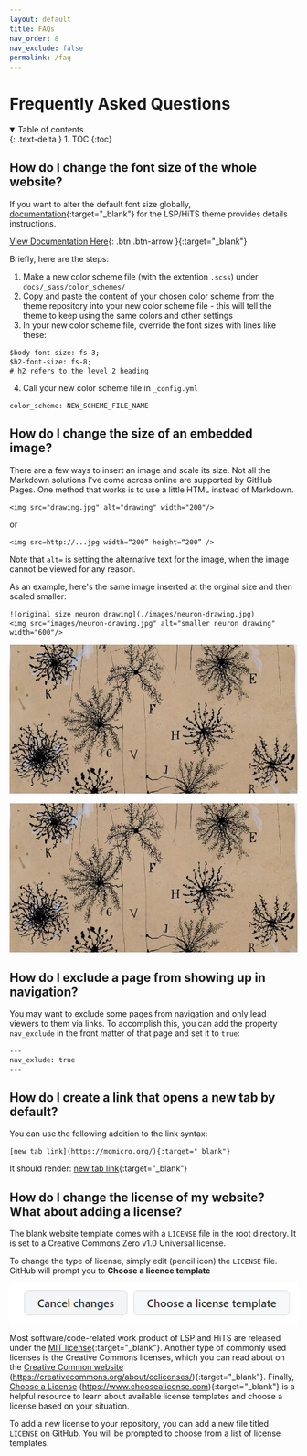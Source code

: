 ```yaml
---
layout: default
title: FAQs
nav_order: 8
nav_exclude: false
permalink: /faq
---
```

# Frequently Asked Questions

<details open markdown="block">
  <summary>
    Table of contents
  </summary>
  {: .text-delta }
1. TOC
{:toc}
</details>

## How do I change the font size of the whole website?

If you want to alter the default font size globally, [documentation](https://labsyspharm.github.io/just-the-docs-lsp/docs/utilities/typography/#global-font-size-adjustments){:target="_blank"} for the LSP/HiTS theme provides details instructions. 

[View Documentation Here](https://labsyspharm.github.io/just-the-docs-lsp/docs/utilities/typography/#global-font-size-adjustments){: .btn .btn-arrow }{:target="_blank"}

Briefly, here are the steps:

1. Make a new color scheme file (with the extention `.scss`) under `docs/_sass/color_schemes/`
2. Copy and paste the content of your chosen color scheme from the theme repository into your new color scheme file - this will tell the theme to keep using the same colors and other settings
3. In your new color scheme file, override the font sizes with lines like these:

```
$body-font-size: fs-3;
$h2-font-size: fs-8;
# h2 refers to the level 2 heading
```
4. Call your new color scheme file in `_config.yml`
```
color_scheme: NEW_SCHEME_FILE_NAME
```

## How do I change the size of an embedded image?

There are a few ways to insert an image and scale its size. Not all the Markdown solutions I've come across online are supported by GitHub Pages. One method that works is to use a little HTML instead of Markdown.

```
<img src="drawing.jpg" alt="drawing" width="200"/> 
```
or
```
<img src=http://...jpg width=“200” height=“200” />
```

Note that `alt=` is setting the alternative text for the image, when the image cannot be viewed for any reason. 

As an example, here's the same image inserted at the orginal size and then scaled smaller:
```
![original size neuron drawing](./images/neuron-drawing.jpg)
<img src="images/neuron-drawing.jpg" alt="smaller neuron drawing" width="600"/>
```

![original size neuron drawing](./images/neuron-drawing.jpg)  

<img src="images/neuron-drawing.jpg" alt="smaller neuron drawing" width="600"/>

## How do I exclude a page from showing up in navigation?
          
You may want to exclude some pages from navigation and only lead viewers to them via links. To accomplish this, you can add the property `nav_exclude` in the front matter of that page and set it to `true`:

```
---
nav_exlude: true
---
```

## How do I create a link that opens a new tab by default?

You can use the following addition to the link syntax:
```
[new tab link](https://mcmicro.org/){:target="_blank"}
```
It should render: [new tab link](https://mcmicro.org/){:target="_blank"}

## How do I change the license of my website? What about adding a license?

The blank website template comes with a `LICENSE` file in the root directory. It is set to a Creative Commons Zero v1.0 Universal license. 

To change the type of license, simply edit (pencil icon) the `LICENSE` file. GitHub will prompt you to **Choose a licence template**

![choose license screenshot](./images/choose-license.png)

Most software/code-related work product of LSP and HiTS are released under the [MIT license](https://choosealicense.com/licenses/mit/){:target="_blank"}. Another type of commonly used licenses is the Creative Commons licenses, which you can read about on the [Creative Common website](https://creativecommons.org/about/cclicenses/) (https://creativecommons.org/about/cclicenses/){:target="_blank"}. Finally, [Choose a License](https://choosealicense.com/) (https://www.choosealicense.com){:target="_blank"} is a helpful resource to learn about available license templates and choose a license based on your situation.

To add a new license to your repository, you can add a new file titled `LICENSE` on GitHub. You will be prompted to choose from a list of license templates.

          
